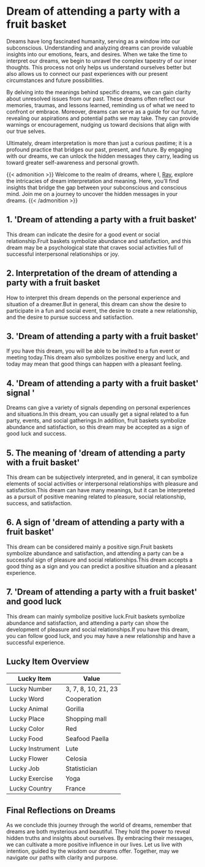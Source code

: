 # Dream of attending a party with a fruit basket


Dreams have long fascinated humanity, serving as a window into our subconscious. Understanding and analyzing dreams can provide valuable insights into our emotions, fears, and desires. When we take the time to interpret our dreams, we begin to unravel the complex tapestry of our inner thoughts. This process not only helps us understand ourselves better but also allows us to connect our past experiences with our present circumstances and future possibilities.

By delving into the meanings behind specific dreams, we can gain clarity about unresolved issues from our past. These dreams often reflect our memories, traumas, and lessons learned, reminding us of what we need to confront or embrace. Moreover, dreams can serve as a guide for our future, revealing our aspirations and potential paths we may take. They can provide warnings or encouragement, nudging us toward decisions that align with our true selves.

Ultimately, dream interpretation is more than just a curious pastime; it is a profound practice that bridges our past, present, and future. By engaging with our dreams, we can unlock the hidden messages they carry, leading us toward greater self-awareness and personal growth.

{{< admonition >}}
Welcome to the realm of dreams, where I, [Ray](https://instagram.com/ray._.atelier), explore the intricacies of dream interpretation and meaning. Here, you’ll find insights that bridge the gap between your subconscious and conscious mind. Join me on a journey to uncover the hidden messages in your dreams.
{{< /admonition >}}


## 1. 'Dream of attending a party with a fruit basket'
This dream can indicate the desire for a good event or social relationship.Fruit baskets symbolize abundance and satisfaction, and this dream may be a psychological state that craves social activities full of successful interpersonal relationships or joy.

## 2. Interpretation of the dream of attending a party with a fruit basket
How to interpret this dream depends on the personal experience and situation of a dreamer.But in general, this dream can show the desire to participate in a fun and social event, the desire to create a new relationship, and the desire to pursue success and satisfaction.

## 3. 'Dream of attending a party with a fruit basket'
If you have this dream, you will be able to be invited to a fun event or meeting today.This dream also symbolizes positive energy and luck, and today may mean that good things can happen with a pleasant feeling.

## 4. 'Dream of attending a party with a fruit basket' signal '
Dreams can give a variety of signals depending on personal experiences and situations.In this dream, you can usually get a signal related to a fun party, events, and social gatherings.In addition, fruit baskets symbolize abundance and satisfaction, so this dream may be accepted as a sign of good luck and success.

## 5. The meaning of 'dream of attending a party with a fruit basket'
This dream can be subjectively interpreted, and in general, it can symbolize elements of social activities or interpersonal relationships with pleasure and satisfaction.This dream can have many meanings, but it can be interpreted as a pursuit of positive meaning related to pleasure, social relationship, success, and satisfaction.

## 6. A sign of 'dream of attending a party with a fruit basket'
This dream can be considered mainly a positive sign.Fruit baskets symbolize abundance and satisfaction, and attending a party can be a successful sign of pleasure and social relationships.This dream accepts a good thing as a sign and you can predict a positive situation and a pleasant experience.

## 7. 'Dream of attending a party with a fruit basket' and good luck
This dream can mainly symbolize positive luck.Fruit baskets symbolize abundance and satisfaction, and attending a party can show the development of pleasure and social relationships.If you have this dream, you can follow good luck, and you may have a new relationship and have a successful experience.

## Lucky Item Overview
| Lucky Item          | Value              |
|---------------|--------------------|
| Lucky Number        | 3, 7, 8, 10, 21, 23  |
| Lucky Word          | Cooperation |
| Lucky Animal        | Gorilla |
| Lucky Place         | Shopping mall     |
| Lucky Color         | Red     |
| Lucky Food          | Seafood Paella      |
| Lucky Instrument    | Lute |
| Lucky Flower        | Celosia    |
| Lucky Job           | Statistician       |
| Lucky Exercise      | Yoga  |
| Lucky Country       | France    |


##  Final Reflections on Dreams

As we conclude this journey through the world of dreams, remember that dreams are both mysterious and beautiful. They hold the power to reveal hidden truths and insights about ourselves. By embracing their messages, we can cultivate a more positive influence in our lives. Let us live with intention, guided by the wisdom our dreams offer. Together, may we navigate our paths with clarity and purpose.

